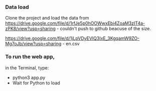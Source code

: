 ### Data load
Clone the project and load the data from https://drive.google.com/file/d/1rfJe5p0hOOWwxEbi4ZoaM3zIT4a-zPK8/view?usp=sharing - couldn't push to github beacuse of the size.

https://drive.google.com/file/d/1jLpVDyEVIQ3IxE_3KgqamW9ZO-Mg7oJb/view?usp=sharing - en.csv

### To run the web app, 
in the Terminal, type:
- python3 app.py
- Wait for Python to load



